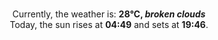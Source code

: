 <p  align="center"><br/>Currently, the weather is: <b> 28°C, <i>broken clouds</i></b></br>Today, the sun rises at <b>04:49</b> and sets at <b>19:46</b>.</p>